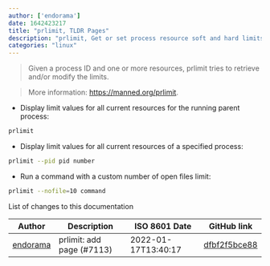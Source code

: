 ```yaml
---
author: ['endorama']
date: 1642423217
title: "prlimit, TLDR Pages"
description: "prlimit, Get or set process resource soft and hard limits."
categories: "linux"
---
```

> Given a process ID and one or more resources, prlimit tries to retrieve and/or modify the limits.

> More information: <https://manned.org/prlimit>.

- Display limit values for all current resources for the running parent process:

```bash
prlimit
```

- Display limit values for all current resources of a specified process:

```bash
prlimit --pid pid number
```

- Run a command with a custom number of open files limit:

```bash
prlimit --nofile=10 command
```
List of changes to this documentation


Author | Description | ISO 8601 Date | GitHub link
------|-----|-----|-----
[endorama](mailto:526307+endorama@users.noreply.github.com) | prlimit: add page (#7113) | 2022-01-17T13:40:17 | [dfbf2f5bce88](https://github.com/tldr-pages/tldr/commit/dfbf2f5bce887b3c95248e5bb8f3b7bf8a29acbe)

